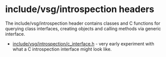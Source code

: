 # include/vsg/introspection headers

The include/vsg/introspection header contains classes and C functions for querying class interfaces, creating objects and calling methods via generic interface.

* [include/vsg/introspection/c_interface.h](c_interface.h) - very early experiment with what a C introspection interface might look like.
